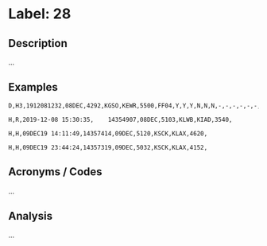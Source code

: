 # Label: 28

## Description

...

## Examples

```
D,H3,1912081232,08DEC,4292,KGSO,KEWR,5500,FF04,Y,Y,Y,N,N,N,-,-,-,-,-,-,-,-,-,
```

```
H,R,2019-12-08 15:30:35,    14354907,08DEC,5103,KLWB,KIAD,3540,
```

```
H,H,09DEC19 14:11:49,14357414,09DEC,5120,KSCK,KLAX,4620,
```

```
H,H,09DEC19 23:44:24,14357319,09DEC,5032,KSCK,KLAX,4152,
```

## Acronyms / Codes

...

## Analysis

...

